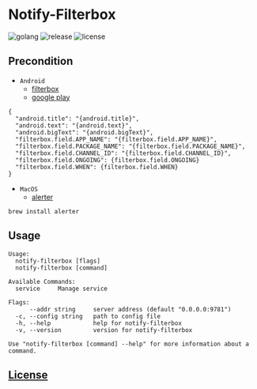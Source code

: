 # Notify-Filterbox

![golang](https://img.shields.io/github/actions/workflow/status/starudream/notify-filterbox/golang.yml?style=for-the-badge&logo=github&label=golang)
![release](https://img.shields.io/github/v/release/starudream/notify-filterbox?style=for-the-badge)
![license](https://img.shields.io/github/license/starudream/notify-filterbox?style=for-the-badge)

## Precondition

- `Android`
    - [filterbox](https://filterbox.catchingnow.com)
    - [google play](https://play.google.com/store/apps/details?id=com.catchingnow.np)

```
{
  "android.title": "{android.title}",
  "android.text": "{android.text}",
  "android.bigText": "{android.bigText}",
  "filterbox.field.APP_NAME": "{filterbox.field.APP_NAME}",
  "filterbox.field.PACKAGE_NAME": "{filterbox.field.PACKAGE_NAME}",
  "filterbox.field.CHANNEL_ID": "{filterbox.field.CHANNEL_ID}",
  "filterbox.field.ONGOING": {filterbox.field.ONGOING}
  "filterbox.field.WHEN": {filterbox.field.WHEN}
}
```

- `MacOS`
  - [alerter](https://github.com/vjeantet/alerter)

```shell
brew install alerter
```

## Usage

```
Usage:
  notify-filterbox [flags]
  notify-filterbox [command]

Available Commands:
  service     Manage service

Flags:
      --addr string     server address (default "0.0.0.0:9781")
  -c, --config string   path to config file
  -h, --help            help for notify-filterbox
  -v, --version         version for notify-filterbox

Use "notify-filterbox [command] --help" for more information about a command.
```

## [License](./LICENSE)
